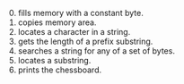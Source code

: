 0. fills memory with a constant byte.
1. copies memory area.
2. locates a character in a string.
3. gets the length of a prefix substring.
4. searches a string for any of a set of bytes.
5. locates a substring.
6. prints the chessboard.
